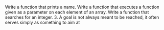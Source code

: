 Write a function that prints a name.
Write a function that executes a function given as a parameter on each element of an array.
Write a function that searches for an integer.
3. A goal is not always meant to be reached, it often serves simply as something to aim at
